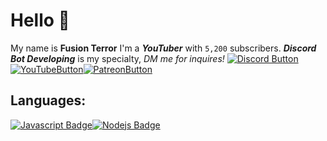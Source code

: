 # **Hello** 👋
My name is **Fusion Terror**  I'm a ***YouTuber*** with `5,200` subscribers. ***__Discord Bot Developing__*** is my specialty, *DM me for inquires!*
[![Discord Button](https://external-content.duckduckgo.com/iu/?u=https%3A%2F%2Fstatic.filehorse.com%2Ficons%2Fmessaging-and-chat%2Fdiscord-icon-32.png&f=1&nofb=1)](https://discord.gg/QJyTkNxVrX)[![YouTubeButton](https://external-content.duckduckgo.com/iu/?u=https%3A%2F%2Fcdn1.iconfinder.com%2Fdata%2Ficons%2Fgoogle_jfk_icons_by_carlosjj%2F32%2Fyoutube.png&f=1&nofb=1)](https://youtube.com/fusionterror)[![PatreonButton](https://external-content.duckduckgo.com/iu/?u=https%3A%2F%2Fc5.patreon.com%2Fexternal%2Ffavicon%2Ffavicon-32x32.png&f=1&nofb=1)](https://patreon.com/fusionterror)

##  **Languages:**
[![Javascript Badge](https://img.shields.io/badge/-Javascript-F0DB4F?style=for-the-badge&labelColor=black&logo=javascript&logoColor=F0DB4F)](#)[![Nodejs Badge](https://img.shields.io/badge/-Nodejs-3C873A?style=for-the-badge&labelColor=black&logo=node.js&logoColor=3C873A)](#)